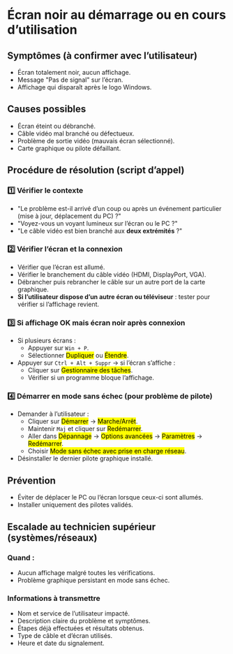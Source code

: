 # Écran noir au démarrage ou en cours d’utilisation

## Symptômes (à confirmer avec l’utilisateur)
- Écran totalement noir, aucun affichage.
- Message "Pas de signal" sur l’écran.
- Affichage qui disparaît après le logo Windows.

## Causes possibles
- Écran éteint ou débranché.
- Câble vidéo mal branché ou défectueux.
- Problème de sortie vidéo (mauvais écran sélectionné).
- Carte graphique ou pilote défaillant.

## Procédure de résolution (script d’appel)

### 1️⃣ Vérifier le contexte
- "Le problème est-il arrivé d’un coup ou après un événement particulier (mise à jour, déplacement du PC) ?"
- "Voyez-vous un voyant lumineux sur l’écran ou le PC ?"
- "Le câble vidéo est bien branché aux **deux extrémités** ?"

### 2️⃣ Vérifier l’écran et la connexion
- Vérifier que l’écran est allumé.
- Vérifier le branchement du câble vidéo (HDMI, DisplayPort, VGA).
- Débrancher puis rebrancher le câble sur un autre port de la carte graphique.
- **Si l’utilisateur dispose d’un autre écran ou téléviseur** : tester pour vérifier si l’affichage revient.

### 3️⃣ Si affichage OK mais écran noir après connexion
- Si plusieurs écrans : 
    - Appuyer sur `Win + P`.
    - Sélectionner <mark>Dupliquer</mark> ou <mark>Étendre</mark>.
- Appuyer sur `Ctrl + Alt + Suppr` → si l’écran s’affiche :
    - Cliquer sur <mark>Gestionnaire des tâches</mark>.
    - Vérifier si un programme bloque l’affichage.

### 4️⃣ Démarrer en mode sans échec (pour problème de pilote)
- Demander à l’utilisateur :
  - Cliquer sur <mark>Démarrer</mark> → <mark>Marche/Arrêt</mark>.
  - Maintenir `Maj` et cliquer sur <mark>Redémarrer</mark>.
  - Aller dans <mark>Dépannage</mark> → <mark>Options avancées</mark> → <mark>Paramètres</mark> → <mark>Redémarrer</mark>.
  - Choisir <mark>Mode sans échec avec prise en charge réseau</mark>.
- Désinstaller le dernier pilote graphique installé.

## Prévention
- Éviter de déplacer le PC ou l’écran lorsque ceux-ci sont allumés.
- Installer uniquement des pilotes validés.

## Escalade au technicien supérieur (systèmes/réseaux)

### Quand :
- Aucun affichage malgré toutes les vérifications.
- Problème graphique persistant en mode sans échec.

### Informations à transmettre
- Nom et service de l’utilisateur impacté.
- Description claire du problème et symptômes.
- Étapes déjà effectuées et résultats obtenus.
- Type de câble et d’écran utilisés.
- Heure et date du signalement.

